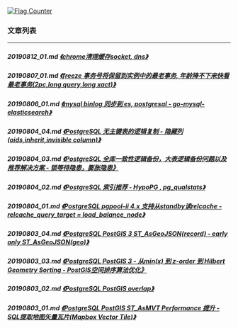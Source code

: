 <a rel="nofollow" href="http://info.flagcounter.com/h9V1"  ><img src="http://s03.flagcounter.com/count/h9V1/bg_FFFFFF/txt_000000/border_CCCCCC/columns_2/maxflags_12/viewers_0/labels_0/pageviews_0/flags_0/"  alt="Flag Counter"  border="0"  ></a>  
  
### 文章列表  
----  
##### 20190812_01.md   [《chrome清理缓存socket, dns》](20190812_01.md)  
##### 20190807_01.md   [《freeze 事务号将保留到实例中的最老事务, 年龄降不下来快看最老事务(2pc,long query,long xact)》](20190807_01.md)  
##### 20190806_01.md   [《mysql binlog 同步到 es, postgresql - go-mysql-elasticsearch》](20190806_01.md)  
##### 20190804_04.md   [《PostgreSQL 无主键表的逻辑复制 - 隐藏列(oids,inherit,invisible column)》](20190804_04.md)  
##### 20190804_03.md   [《PostgreSQL 全库一致性逻辑备份，大表逻辑备份问题以及推荐解决方案 - 锁等待隐患，膨胀隐患》](20190804_03.md)  
##### 20190804_02.md   [《PostgreSQL 索引推荐 - HypoPG , pg_qualstats》](20190804_02.md)  
##### 20190804_01.md   [《PostgreSQL pgpool-ii 4.x 支持从standby读relcache - relcache_query_target = load_balance_node》](20190804_01.md)  
##### 20190803_04.md   [《PostgreSQL PostGIS 3 ST_AsGeoJSON(record) - early only ST_AsGeoJSON(geo)》](20190803_04.md)  
##### 20190803_03.md   [《PostgreSQL PostGIS 3 - 从min(x) 到 z-order 到 Hilbert Geometry Sorting - PostGIS空间排序算法优化》](20190803_03.md)  
##### 20190803_02.md   [《PostgreSQL PostGIS overlap》](20190803_02.md)  
##### 20190803_01.md   [《PostgreSQL PostGIS ST_AsMVT Performance 提升 - SQL提取地图矢量瓦片(Mapbox Vector Tile)》](20190803_01.md)  
